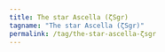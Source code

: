 ```yaml
---
title: The star Ascella (ζSgr)
tagname: "The star Ascella (ζSgr)"
permalink: /tag/the-star-ascella-ζsgr
---
```

